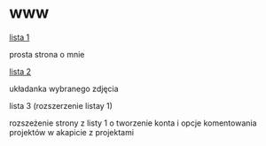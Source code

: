 # www

[lista 1](https://piotrekpuszczynski.github.io/www/list1/site.html)

prosta strona o mnie

[lista 2](https://piotrekpuszczynski.github.io/www/lista2/game.html)

układanka wybranego zdjęcia

lista 3 (rozszerzenie listay 1)

rozszeżenie strony z listy 1 o tworzenie konta i opcje komentowania projektów w akapicie z projektami
